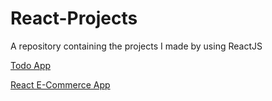# React-Projects

A repository containing the projects I made by using ReactJS

[Todo App](https://github.com/mesutcifci/React-Projects/tree/main/todo-app)

[React E-Commerce App](https://github.com/mesutcifci/React-Projects/tree/main/react-e-commerce-app)
